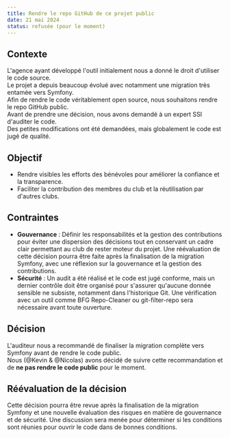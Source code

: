 ```yaml
---
title: Rendre le repo GitHub de ce projet public
date: 21 mai 2024
status: refusée (pour le moment)
---
```


## Contexte

L'agence ayant développé l'outil initialement nous a donné le droit d'utiliser le code source.  
Le projet a depuis beaucoup évolué avec notamment une migration très entamée vers Symfony.  
Afin de rendre le code véritablement open source, nous souhaitons rendre le repo GitHub public.  
Avant de prendre une décision, nous avons demandé à un expert SSI d'auditer le code.  
Des petites modifications ont été demandées, mais globalement le code est jugé de qualité.

## Objectif

- Rendre visibles les efforts des bénévoles pour améliorer la confiance et la transparence.
- Faciliter la contribution des membres du club et la réutilisation par d'autres clubs.

## Contraintes

- **Gouvernance** : Définir les responsabilités et la gestion des contributions pour éviter une dispersion des décisions tout en conservant un cadre clair permettant au club de rester moteur du projet. Une réévaluation de cette décision pourra être faite après la finalisation de la migration Symfony, avec une réflexion sur la gouvernance et la gestion des contributions.
- **Sécurité** : Un audit a été réalisé et le code est jugé conforme, mais un dernier contrôle doit être organisé pour s'assurer qu'aucune donnée sensible ne subsiste, notamment dans l'historique Git. Une vérification avec un outil comme BFG Repo-Cleaner ou git-filter-repo sera nécessaire avant toute ouverture.

## Décision

L'auditeur nous a recommandé de finaliser la migration complète vers Symfony avant de rendre le code public.  
Nous (@Kevin & @Nicolas) avons décidé de suivre cette recommandation et de **ne pas rendre le code public** pour le moment.

## Réévaluation de la décision

Cette décision pourra être revue après la finalisation de la migration Symfony et une nouvelle évaluation des risques en matière de gouvernance et de sécurité. Une discussion sera menée pour déterminer si les conditions sont réunies pour ouvrir le code dans de bonnes conditions.  
